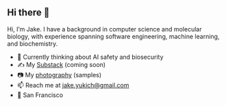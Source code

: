 ## Hi there 👋

Hi, I’m Jake. I have a background in computer science and molecular biology, with experience spanning software engineering, machine learning, and biochemistry.

  * 🧠 Currently thinking about AI safety and biosecurity
  * ✍️ My [Substack](https://aizzz.substack.com/) (coming soon)
  * 📷 My [photography](https://jake-yukich.github.io/) (samples)
  * 📫 Reach me at jake.yukich@gmail.com
  * 📍 San Francisco

<!--
**jake-yukich/jake-yukich** is a ✨ _special_ ✨ repository because its `README.md` (this file) appears on your GitHub profile.

Here are some ideas to get you started:

- 🔭 I’m currently working on ...
- 🌱 I’m currently learning ...
- 👯 I’m looking to collaborate on ...
- 🤔 I’m looking for help with ...
- 💬 Ask me about ...
- 📫 How to reach me: ...
- 😄 Pronouns: ...
- ⚡ Fun fact: ...
-->
